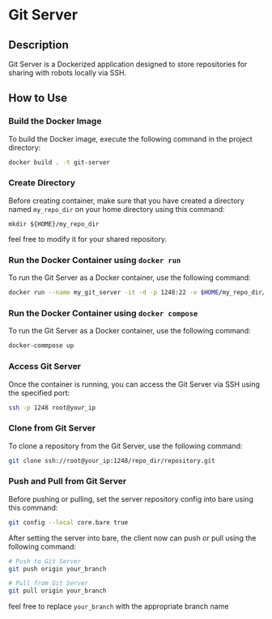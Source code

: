 # Git Server
## Description
Git Server is a Dockerized application designed to store repositories for sharing with robots locally via SSH.

## How to Use

### Build the Docker Image

To build the Docker image, execute the following command in the project directory:

```bash
docker build . -t git-server
```

### Create Directory
Before creating container, make sure that you have created a directory named `my_repo_dir` on your home directory using this command:
```
mkdir ${HOME}/my_repo_dir
```
feel free to modify it for your shared repository.  
### Run the Docker Container using `docker run`
To run the Git Server as a Docker container, use the following command:
```bash
docker run --name my_git_server -it -d -p 1248:22 -v $HOME/my_repo_dir/:/repo_dir git-server:latest
```
### Run the Docker Container using `docker compose`
To run the Git Server as a Docker container, use the following command:
```bash
docker-commpose up
```
### Access Git Server
Once the container is running, you can access the Git Server via SSH using the specified port:
```bash
ssh -p 1248 root@your_ip
```

### Clone from Git Server
To clone a repository from the Git Server, use the following command:
```bash
git clone ssh://root@your_ip:1248/repo_dir/repository.git
```

### Push and Pull from Git Server
Before pushing or pulling, set the server repository config into bare using this command:
```bash
git config --local core.bare true
```
After setting the server into bare, the client now can push or pull using the following command:
```bash
# Push to Git Server
git push origin your_branch

# Pull from Git Server
git pull origin your_branch
```
feel free to replace `your_branch` with the appropriate branch name
